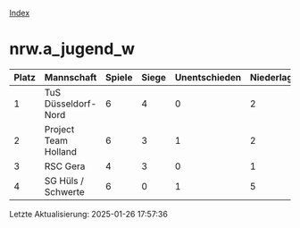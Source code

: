 [Index](./README.md)

# nrw.a_jugend_w

| Platz |  Mannschaft |  Spiele |  Siege |  Unentschieden |  Niederlagen |  Tore |  Differenz |  Punkte | 
| --- |  --- |  --- |  --- |  --- |  --- |  --- |  --- |  --- |  
|  1 |   TuS Düsseldorf-Nord |   6 |   4 |   0 |   2 |   30:10 |   20 |   12 |  
|  2 |   Project Team Holland |   6 |   3 |   1 |   2 |   23:38 |   -15 |   10 |  
|  3 |   RSC Gera |   4 |   3 |   0 |   1 |   29:10 |   19 |   9 |  
|  4 |   SG Hüls / Schwerte |   6 |   0 |   1 |   5 |   10:34 |   -24 |   1 |  


Letzte Aktualisierung: 2025-01-26 17:57:36